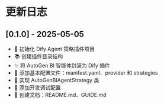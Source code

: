 # 更新日志

## [0.1.0] - 2025-05-05
* 🚀 初始化 Dify Agent 策略插件项目
* 📚 创建插件目录结构
* ✨ 将 AutoGen BI 智能体封装为 Dify 插件
* 📝 添加基本配置文件：manifest.yaml、provider 和 strategies
* 🤖 实现 AutoGenBIAgentStrategy 类
* 🔧 添加开发调试配置
* 📝 创建文档：README.md、GUIDE.md
